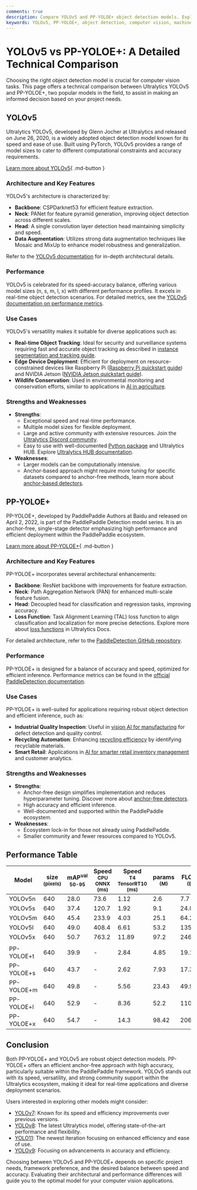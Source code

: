 ```yaml
---
comments: true
description: Compare YOLOv5 and PP-YOLOE+ object detection models. Explore their architecture, performance, and use cases to choose the best fit for your project.
keywords: YOLOv5, PP-YOLOE+, object detection, computer vision, machine learning, model comparison, YOLO models, PaddlePaddle, AI, technical comparison
---
```


# YOLOv5 vs PP-YOLOE+: A Detailed Technical Comparison

Choosing the right object detection model is crucial for computer vision tasks. This page offers a technical comparison between Ultralytics YOLOv5 and PP-YOLOE+, two popular models in the field, to assist in making an informed decision based on your project needs.

<script async src="https://cdn.jsdelivr.net/npm/chart.js"></script>
<script defer src="../../javascript/benchmark.js"></script>

<canvas id="modelComparisonChart" width="1024" height="400" active-models='["YOLOv5", "PP-YOLOE+"]'></canvas>

## YOLOv5

Ultralytics YOLOv5, developed by Glenn Jocher at Ultralytics and released on June 26, 2020, is a widely adopted object detection model known for its speed and ease of use. Built using PyTorch, YOLOv5 provides a range of model sizes to cater to different computational constraints and accuracy requirements.

[Learn more about YOLOv5](https://docs.ultralytics.com/models/yolov5/){ .md-button }

### Architecture and Key Features

YOLOv5's architecture is characterized by:

- **Backbone**: CSPDarknet53 for efficient feature extraction.
- **Neck**: PANet for feature pyramid generation, improving object detection across different scales.
- **Head**: A single convolution layer detection head maintaining simplicity and speed.
- **Data Augmentation**: Utilizes strong data augmentation techniques like Mosaic and MixUp to enhance model robustness and generalization.

Refer to the [YOLOv5 documentation](https://docs.ultralytics.com/models/yolov5/) for in-depth architectural details.

### Performance

YOLOv5 is celebrated for its speed-accuracy balance, offering various model sizes (n, s, m, l, x) with different performance profiles. It excels in real-time object detection scenarios. For detailed metrics, see the [YOLOv5 documentation on performance metrics](https://docs.ultralytics.com/guides/yolo-performance-metrics/).

### Use Cases

YOLOv5's versatility makes it suitable for diverse applications such as:

- **Real-time Object Tracking**: Ideal for security and surveillance systems requiring fast and accurate object tracking as described in [instance segmentation and tracking guide](https://docs.ultralytics.com/guides/instance-segmentation-and-tracking/).
- **Edge Device Deployment**: Efficient for deployment on resource-constrained devices like Raspberry Pi ([Raspberry Pi quickstart guide](https://docs.ultralytics.com/guides/raspberry-pi/)) and NVIDIA Jetson ([NVIDIA Jetson quickstart guide](https://docs.ultralytics.com/guides/nvidia-jetson/)).
- **Wildlife Conservation**: Used in environmental monitoring and conservation efforts, similar to applications in [AI in agriculture](https://www.ultralytics.com/solutions/ai-in-agriculture).

### Strengths and Weaknesses

- **Strengths**:
    - Exceptional speed and real-time performance.
    - Multiple model sizes for flexible deployment.
    - Large and active community with extensive resources. Join the [Ultralytics Discord community](https://discord.com/invite/ultralytics).
    - Easy to use with well-documented [Python package](https://docs.ultralytics.com/usage/python/) and Ultralytics HUB. Explore [Ultralytics HUB documentation](https://docs.ultralytics.com/hub/).
- **Weaknesses**:
    - Larger models can be computationally intensive.
    - Anchor-based approach might require more tuning for specific datasets compared to anchor-free methods, learn more about [anchor-based detectors](https://www.ultralytics.com/glossary/anchor-based-detectors).

## PP-YOLOE+

PP-YOLOE+, developed by PaddlePaddle Authors at Baidu and released on April 2, 2022, is part of the PaddlePaddle Detection model series. It is an anchor-free, single-stage detector emphasizing high performance and efficient deployment within the PaddlePaddle ecosystem.

[Learn more about PP-YOLOE+](https://github.com/PaddlePaddle/PaddleDetection/blob/release/2.8.1/configs/ppyoloe/README.md){ .md-button }

### Architecture and Key Features

PP-YOLOE+ incorporates several architectural enhancements:

- **Backbone**: ResNet backbone with improvements for feature extraction.
- **Neck**: Path Aggregation Network (PAN) for enhanced multi-scale feature fusion.
- **Head**: Decoupled head for classification and regression tasks, improving accuracy.
- **Loss Function**: Task Alignment Learning (TAL) loss function to align classification and localization for more precise detections. Explore more about [loss functions](https://docs.ultralytics.com/reference/utils/loss/) in Ultralytics Docs.

For detailed architecture, refer to the [PaddleDetection GitHub repository](https://github.com/PaddlePaddle/PaddleDetection/).

### Performance

PP-YOLOE+ is designed for a balance of accuracy and speed, optimized for efficient inference. Performance metrics can be found in the [official PaddleDetection documentation](https://github.com/PaddlePaddle/PaddleDetection/blob/release/2.8.1/configs/ppyoloe/README.md).

### Use Cases

PP-YOLOE+ is well-suited for applications requiring robust object detection and efficient inference, such as:

- **Industrial Quality Inspection**: Useful in [vision AI for manufacturing](https://www.ultralytics.com/solutions/ai-in-manufacturing) for defect detection and quality control.
- **Recycling Automation**: Enhancing [recycling efficiency](https://www.ultralytics.com/blog/recycling-efficiency-the-power-of-vision-ai-in-automated-sorting) by identifying recyclable materials.
- **Smart Retail**: Applications in [AI for smarter retail inventory management](https://www.ultralytics.com/blog/ai-for-smarter-retail-inventory-management) and customer analytics.

### Strengths and Weaknesses

- **Strengths**:
    - Anchor-free design simplifies implementation and reduces hyperparameter tuning. Discover more about [anchor-free detectors](https://www.ultralytics.com/glossary/anchor-free-detectors).
    - High accuracy and efficient inference.
    - Well-documented and supported within the PaddlePaddle ecosystem.
- **Weaknesses**:
    - Ecosystem lock-in for those not already using PaddlePaddle.
    - Smaller community and fewer resources compared to YOLOv5.

## Performance Table

| Model      | size<br><sup>(pixels) | mAP<sup>val<br>50-95 | Speed<br><sup>CPU ONNX<br>(ms) | Speed<br><sup>T4 TensorRT10<br>(ms) | params<br><sup>(M) | FLOPs<br><sup>(B) |
| ---------- | --------------------- | -------------------- | ------------------------------ | ----------------------------------- | ------------------ | ----------------- |
| YOLOv5n    | 640                   | 28.0                 | 73.6                           | 1.12                                | 2.6                | 7.7               |
| YOLOv5s    | 640                   | 37.4                 | 120.7                          | 1.92                                | 9.1                | 24.0              |
| YOLOv5m    | 640                   | 45.4                 | 233.9                          | 4.03                                | 25.1               | 64.2              |
| YOLOv5l    | 640                   | 49.0                 | 408.4                          | 6.61                                | 53.2               | 135.0             |
| YOLOv5x    | 640                   | 50.7                 | 763.2                          | 11.89                               | 97.2               | 246.4             |
|            |                       |                      |                                |                                     |                    |                   |
| PP-YOLOE+t | 640                   | 39.9                 | -                              | 2.84                                | 4.85               | 19.15             |
| PP-YOLOE+s | 640                   | 43.7                 | -                              | 2.62                                | 7.93               | 17.36             |
| PP-YOLOE+m | 640                   | 49.8                 | -                              | 5.56                                | 23.43              | 49.91             |
| PP-YOLOE+l | 640                   | 52.9                 | -                              | 8.36                                | 52.2               | 110.07            |
| PP-YOLOE+x | 640                   | 54.7                 | -                              | 14.3                                | 98.42              | 206.59            |

## Conclusion

Both PP-YOLOE+ and YOLOv5 are robust object detection models. PP-YOLOE+ offers an efficient anchor-free approach with high accuracy, particularly suitable within the PaddlePaddle framework. YOLOv5 stands out with its speed, versatility, and strong community support within the Ultralytics ecosystem, making it ideal for real-time applications and diverse deployment scenarios.

Users interested in exploring other models might consider:

- [YOLOv7](https://docs.ultralytics.com/models/yolov7/): Known for its speed and efficiency improvements over previous versions.
- [YOLOv8](https://docs.ultralytics.com/models/yolov8/): The latest Ultralytics model, offering state-of-the-art performance and flexibility.
- [YOLO11](https://docs.ultralytics.com/models/yolo11/): The newest iteration focusing on enhanced efficiency and ease of use.
- [YOLOv9](https://docs.ultralytics.com/models/yolov9/): Focusing on advancements in accuracy and efficiency.

Choosing between YOLOv5 and PP-YOLOE+ depends on specific project needs, framework preference, and the desired balance between speed and accuracy. Evaluating their architectural and performance differences will guide you to the optimal model for your computer vision applications.
